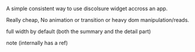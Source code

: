 A simple consistent way to use discolsure widget accross an app.

Really cheap, No animation or transition or heavy dom manipulation/reads.

full width by default (both the summary and the detail part)

note (internally has a ref)
